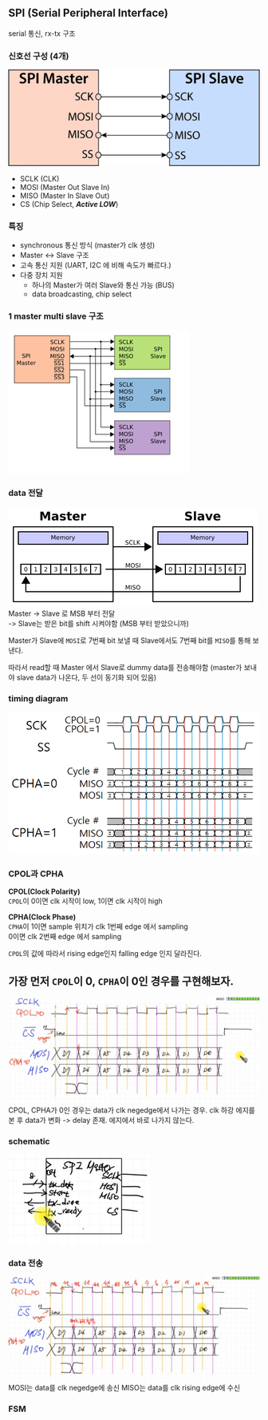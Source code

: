 ## SPI (Serial Peripheral Interface)
serial 통신, rx-tx 구조

### 신호선 구성 (4개)
![](image.png)
- SCLK (CLK)  
- MOSI (Master Out Slave In)  
- MISO (Master In Slave Out)  
- CS (Chip Select, ***Active LOW***)  

### 특징
- synchronous 통신 방식 (master가 clk 생성)  
- Master <-> Slave 구조  
- 고속 통신 지원 (UART, I2C 에 비해 속도가 빠르다.)  
- 다중 장치 지원  
    - 하나의 Master가 여러 Slave와 통신 가능 (BUS)  
    - data broadcasting, chip select  

### 1 master multi slave 구조  
![](image-3.png)

### data 전달
![](image-1.png)
Master -> Slave 로 MSB 부터 전달  
-> Slave는 받은 bit를 shift 시켜야함 (MSB 부터 받았으니까)  

Master가 Slave에 `MOSI`로 7번째 bit 보낼 때 Slave에서도 7번째 bit를 `MISO`를 통해 보낸다.  

따라서 read할 때 Master 에서 Slave로 dummy data를 전송해야함 (master가 보내야 slave data가 나온다, 두 선이 동기화 되어 있음)  


### timing diagram
![](tim.png)

### CPOL과 CPHA
**CPOL(Clock Polarity)**  
`CPOL`이 0이면 clk 시작이 low, 1이면 clk 시작이 high  

**CPHA(Clock Phase)**  
`CPHA`이 1이면 sample 위치가 clk 1번째 edge 에서 sampling  
0이면 clk 2번째 edge 에서 sampling  

`CPOL`의 값에 따라서 rising edge인지 falling edge 인지 달라진다.  

## 가장 먼저 `CPOL`이 0, `CPHA`이 0인 경우를 구현해보자.
![](tim2.png)
CPOL, CPHA가 0인 경우는 data가 clk negedge에서 나가는 경우.
clk 하강 에지를 본 후 data가 변화 -> delay 존재. 에지에서 바로 나가지 않는다.

### schematic
![](schematic.png)

### data 전송
![](tim3.png)
MOSI는 data를 clk negedge에 송신
MISO는 data를 clk rising edge에 수신

### FSM

